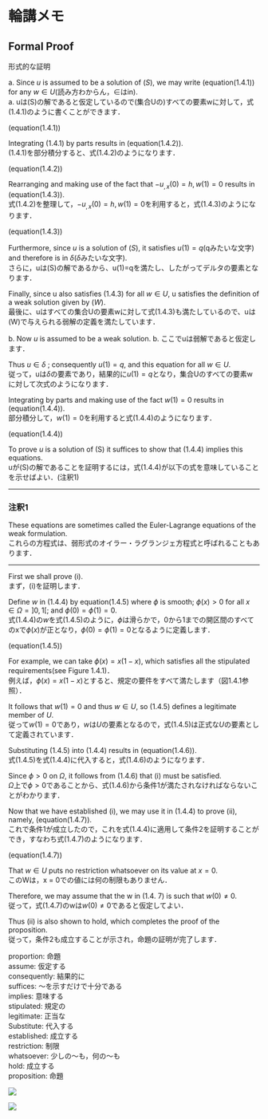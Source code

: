 # 輪講メモ

## Formal Proof
形式的な証明

a. Since $u$ is assumed to be a solution of $(S)$, we may write (equation(1.4.1)) for any $w \in U($読み方わからん，$\in$はin$)$.\
a. uは(S)の解であると仮定しているので(集合Uの)すべての要素wに対して，式(1.4.1)のように書くことができます．

(equation(1.4.1))

Integrating (1.4.1) by parts results in (equation(1.4.2)).\
(1.4.1)を部分積分すると、式(1.4.2)のようになります．

(equation(1.4.2))

Rearranging and making use of the fact that $-u_{,x}(0) = h,\, w(1) = 0$ results in (equation(1.4.3)).\
式(1.4.2)を整理して，$-u_{,x}(0) = h,w(1) = 0$を利用すると，式(1.4.3)のようになります．

(equation(1.4.3))

Furthermore, since $u$ is a solution of $(S)$, it satisfies $u(1) = q$(qみたいな文字) and therefore is in $\delta$($\delta$みたいな文字).\
さらに，uは(S)の解であるから、u(1)=qを満たし、したがってデルタの要素となります．

Finally, since u also satisfies (1.4.3) for all $w \in U$, u satisfies the definition of a weak solution given by $(W)$.\
最後に、uはすべての集合Uの要素wに対して式(1.4.3)も満たしているので、uは(W)で与えられる弱解の定義を満たしています．

b. Now $u$ is assumed to be a weak solution.
b. ここでuは弱解であると仮定します．

Thus $u \in \delta$ ; consequently $u(1) = q$, and this equation for all $w \in U$.\
従って，uは$\delta$の要素であり，結果的に$u(1) = q$となり，集合Uのすべての要素wに対して次式のようになります．

Integrating by parts and making use of the fact $w(1) = 0$ results in (equation(1.4.4)).\
部分積分して，$w(1) = 0$を利用すると式(1.4.4)のようになります．

(equation(1.4.4))

To prove $u$ is a solution of (S) it suffices to show that (1.4.4) implies this equations.\
uが(S)の解であることを証明するには，式(1.4.4)が以下の式を意味していることを示せばよい．(注釈1)

---
### 注釈1
These equations are sometimes called the Euler-Lagrange equations of the weak formulation.\
これらの方程式は、弱形式のオイラー・ラグランジェ方程式と呼ばれることもあります．

---

First we shall prove (i).\
まず，(i)を証明します．

Define $w$ in (1.4.4) by equation(1.4.5) where $\phi$ is smooth; $\phi(x) > 0$ for all $x \in \Omega = ]0, 1[$; and $\phi(0) = \phi(1) = 0$.\
式(1.4.4)の$w$を式(1.4.5)のように，$\phi$は滑らかで，0から1までの開区間のすべてのxで$\phi(x)$が正となり，$\phi(0) = \phi(1) = 0$となるように定義します．

(equation(1.4.5))

For example, we can take $\phi(x) = x(1 - x)$, which satisfies all the stipulated requirements(see Figure 1.4.1)．\
例えば，$\phi(x) = x(1 - x)$とすると、規定の要件をすべて満たします（図1.4.1参照）．

It follows that $w(1) = 0$ and thus $w \in U$, so (1.4.5) defines a legitimate member of $U$.\
従って$w(1) = 0$であり，$w$は$U$の要素となるので，式(1.4.5)は正式な$U$の要素として定義されています．

Substituting (1.4.5) into (1.4.4) results in (equation(1.4.6)).\
式(1.4.5)を式(1.4.4)に代入すると，式(1.4.6)のようになります．

Since $\phi > 0$ on $\Omega$, it follows from (1.4.6) that (i) must be satisfied.\
$\Omega$上で$\phi > 0$であることから、式(1.4.6)から条件1が満たされなければならないことがわかります．

Now that we have established (i), we may use it in (1.4.4) to prove (ii), namely, (equation(1.4.7)).\
これで条件1が成立したので，これを式(1.4.4)に適用して条件2を証明することができ，すなわち式(1.4.7)のようになります．

(equation(1.4.7))

That $w \in U$ puts no restriction whatsoever on its value at $x = 0$.\
このWは，x = 0での値には何の制限もありません．

Therefore, we may assume that the w in (1.4. 7) is such that $w(0) \ne 0$.\
従って，式(1.4.7)のwは$w(0)\ne 0$であると仮定してよい．

Thus (ii) is also shown to hold, which completes the proof of the proposition.\
従って，条件2も成立することが示され，命題の証明が完了します．

proportion: 命題\
assume:     仮定する\
consequently:   結果的に\
suffices:   ～を示すだけで十分である\
implies:    意味する\
stipulated: 規定の\
legitimate: 正当な\
Substitute: 代入する\
established:    成立する\
restriction:    制限\
whatsoever: 少しの～も，何の～も\
hold:   成立する\
proposition:    命題


![](https://imgur.com/X2qf7Jf.png)

![](https://imgur.com/IxjOvlX.png)